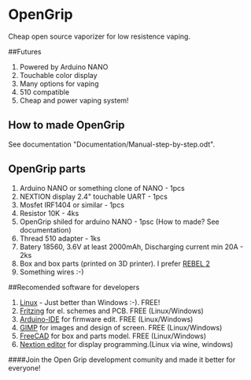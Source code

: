 # OpenGrip
Cheap open source vaporizer for low resistence vaping.

##Futures
1. Powered by Arduino NANO
2. Touchable color display
3. Many options for vaping
4. 510 compatible
5. Cheap and power vaping system!

## How to made OpenGrip
See documentation "Documentation/Manual-step-by-step.odt".

## OpenGrip parts
1. Arduino NANO or something clone of NANO - 1pcs
2. NEXTION display 2.4" touchable UART - 1pcs
3. Mosfet IRF1404 or similar - 1pcs
4. Resistor 10K - 4ks
5. OpenGrip shiled for arduino NANO - 1psc (How to made? See documentation)
6. Thread 510 adapter - 1ks
7. Batery 18560, 3.6V at least 2000mAh, Discharging current min 20A - 2ks
8. Box and box parts (printed on 3D printer). I prefer [REBEL 2](http://www.rebelove.org/)
9. Something wires :-)

##Recomended software for developers
1. [Linux](https://www.ubuntu.com/) - Just better than Windows :-). FREE!
2. [Fritzing](http://fritzing.org) for el. schemes and PCB. FREE (Linux/Windows)
3. [Arduino-IDE](https://www.arduino.cc/en/main/software) for firmware edit. FREE (Linux/Windows)
4. [GIMP](https://www.gimp.org/) for images and design of screen. FREE (Linux/Windows)
5. [FreeCAD](https://www.freecadweb.org/) for box and parts model. FREE (Linux/Windows)
6. [Nextion editor](https://nextion.itead.cc/download.html) for display programming.(Linux via wine, windows)

####Join the Open Grip development comunity and made it better for everyone!

